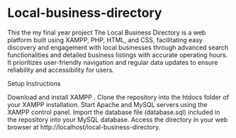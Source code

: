 # Local-business-directory
This the my final year project
The Local Business Directory is a web platform built using XAMPP, PHP, HTML, and CSS, facilitating easy discovery and engagement with local businesses through advanced search functionalities and detailed business listings with accurate operating hours. It prioritizes user-friendly navigation and regular data updates to ensure reliability and accessibility for users.

Setup Instructions

Download and install XAMPP .
Clone the repository into the htdocs folder of your XAMPP installation.
Start Apache and MySQL servers using the XAMPP control panel.
Import the database file (database.sql) included in the repository into your MySQL database.
Access the directory in your web browser at http://localhost/local-business-directory.
